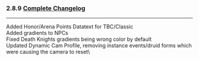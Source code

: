 ### 2.8.9 [Complete Changelog](https://github.com/eltreum0/eltruism/blob/main/Changelog.md)
___
Added Honor/Arena Points Datatext for TBC/Classic\
Added gradients to NPCs\
Fixed Death Knights gradients being wrong color by default\
Updated Dynamic Cam Profile, removing instance events/druid forms which were causing the camera to reset\
